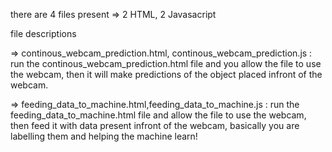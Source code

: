 there are 4 files present => 2 HTML, 2 Javasacript

file descriptions

=>      continous_webcam_prediction.html, continous_webcam_prediction.js : run the continous_webcam_prediction.html file and you allow the
        file to use the webcam, then it will make predictions of the object placed infront of the webcam.
        
=>      feeding_data_to_machine.html,feeding_data_to_machine.js : run the feeding_data_to_machine.html file and allow the file to use the
        webcam, then feed it with data present infront of the webcam, basically you are labelling them and helping the machine learn!
